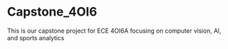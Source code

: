 # Capstone_4OI6
This is our capstone project for ECE 4OI6A focusing on computer vision, AI, and sports analytics